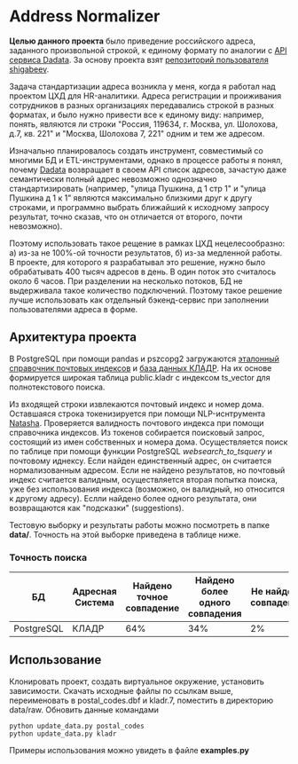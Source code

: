 # Address Normalizer
**Целью данного проекта** было приведение российского адреса, заданного произвольной строкой,
к единому формату по аналогии с [API сервиса Dadata](https://dadata.ru/api/suggest/address/). За основу проекта взят
[репозиторий пользователя shigabeev](https://github.com/shigabeev/address-normalizer).

Задача стандартизации адреса возникла у меня, когда я работал над проектом ЦХД для HR-аналитики.
Адреса регистрации и проиживания сотрудников в разных организациях передавались строкой в разных форматах,
и было нужно привести все к единому виду: например, понять, являются ли строки 
"Россия, 119634, г. Москва, ул. Шолохова, д.7, кв. 221" и "Москва, Шолохова 7, 221" одним и тем же адресом.

Изначально планировалось создать инструмент, совместимый со многими БД и ETL-инструментами, однако
в процессе работы я понял, почему [Dadata](https://dadata.ru/api/clean/address/) возвращает в своем API
список адресов, зачастую даже семантически полный адрес невозможно однозначно стандартизировать (например,
"улица Пушкина, д 1 стр 1" и "улица Пушкина д 1 к 1" являются максимально близкими друг к другу строками, и 
программно выбрать ближайший к исходному запросу результат, точно сказав, что он отличается от второго, почти
невозможно).

Поэтому использовать такое рещение в рамках ЦХД нецелесообразно: а) из-за не 100%-ой точности результатов,
б) из-за медленной работы. В проекте, для которого я разрабатывал это решение, нужно было обрабатывать 400 тысяч
адресов в день. В один поток это считалось около 6 часов. При разделении на несколько потоков, БД не выдерживала
такое количество подключений. Поэтому такое решение лучше использовать как отдельный бэкенд-сервис при заполнении 
пользователями адреса в форме.

## Архитектура проекта
В PostgreSQL при помощи pandas и pszcopg2 загружаются [эталонный справочник почтовых индексов](https://www.pochta.ru/support/database/ops)
и [база данных КЛАДР](https://fias.nalog.ru/Frontend). На их основе формируется широкая таблица public.kladr с индексом 
ts_vector для полнотекстового поиска. 

Из входящей строки извлекаются почтовый индекс и номер дома. Оставшаяся строка токенизируется при помощи NLP-иснтрумента
[Natasha](https://github.com/natasha/natasha). Проверяется валидность почтового индекса при помощи справочника индексов. 
Из токенов собирается поисковый запрос, состоящий из имен собственных и номера дома. Осуществляется поиск по таблице 
при помощи функции PostgreSQL _websearch_to_tsquery_ и почтовому иднексу. Если найден единственный адрес, он считается 
нормализованным адресом. Если не найдено результатов, но почтовый индекс считается валидным, осуществляется вторая попытка поиска,
уже без использования индекса (возможно, он валидный, но относится к другому адресу). Еслли найдено более одного результата,
они возвращаются как "подсказки" (suggestions).

Тестовую выборку и результаты работы можно посмотреть в папке **data/**. Точность на этой выборке приведена в таблице ниже.


### Точность поиска
| БД         | Адресная Система | Найдено точное совпадение | Найдено более одного совпадения | Не найдено совпадений |
|------------|------------------|---------------------------|---------------------------------|-----------------------|
| PostgreSQL | КЛАДР            | 64%                       | 34%                             | 2%                    |

## Использование

Клонировать проект, создать виртуальное окружение, установить зависимости. 
Скачать исходные файлы по ссылкам выше, переименовать в postal_codes.dbf и kladr.7,
поместить в директорию data/raw. Обновить данные командами 
```
python update_data.py postal_codes
python update_data.py kladr
```
Примеры использования можно увидеть в файле **examples.py**
